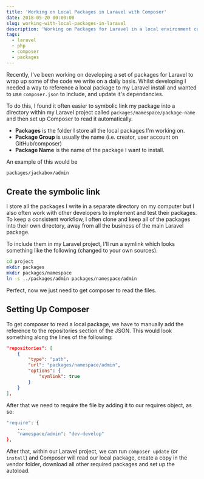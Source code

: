 ```yaml
---
title: 'Working on Local Packages in Laravel with Composer'
date: 2018-05-20 00:00:00
slug: working-with-local-packages-in-laravel
description: 'Working on Packages for Laravel in a local environment can be a little annoying to start. Utilising Composer we can make this process as simple as cloning a repository.'
tags:
  - laravel
  - php
  - composer
  - packages
---
```


Recently, I've been working on developing a set of packages for Laravel to wrap up some of the code we write on a daily basis. Whilst developing I needed a way to reference a local package to my Laravel install and wanted to use `composer.json` to include, and update it's dependancies.

To do this, I found it often easier to symbolic link my package into a directory within my Laravel project called `packages/namespace/package-name` and then set up Composer to read it automatically.

- **Packages** is the folder I store all the local packages I'm working on.
- **Package Group** is usually the name (i.e. creator, user account on GitHub/composer)
- **Package Name** is the name of the package I want to install.

An example of this would be

```bash
packages/jackabox/admin
```

## Create the symbolic link

I store all the packages I write in a separate directory on my computer but I also often work with other developers to implement and test their packages. To keep a consistent workflow, I often clone and keep all of the packages into their own directory, away from all the business of the main Laravel package.

To include them in my Laravel project, I'll run a symlink which looks something like the following (changed to your own sources).

```bash
cd project
mkdir packages
mkdir packages/namespace
ln -s ../packages/admin packages/namespace/admin
```

Perfect, now we just need to get composer to read the files.

## Setting Up Composer

To get composer to read a local package, we have to manually add the reference to the repositories section of the JSON. This would look something along the lines of the following:

```json
"repositories": [
    {
        "type": "path",
        "url": "packages/namespace/admin",
        "options": {
            "symlink": true
        }
    }
],
```

After that we need to require the file by adding it to our requires object, as so:

```bash
"require": {
    ...
    "namespace/admin": "dev-develop"
},
```

After that, within our Laravel project, we can run `composer update` (or `install`) and Composer will read our local package, create a copy in the vendor folder, download all other required packages and set up the autoload.
